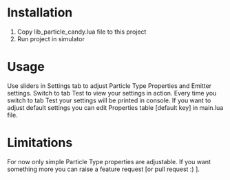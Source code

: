 # Installation

1.  Copy lib_particle_candy.lua file to this project
2.  Run project in simulator

# Usage

Use sliders in Settings tab to adjust Particle Type Properties and Emitter settings.
Switch to tab Test to view your settings in action.
Every time you switch to tab Test your settings will be printed in console.
If you want to adjust default settings you can edit Properties table [default key] in main.lua file.

# Limitations

For now only simple Particle Type properties are adjustable. If you want something more you can raise a feature request [or pull request :) ].

